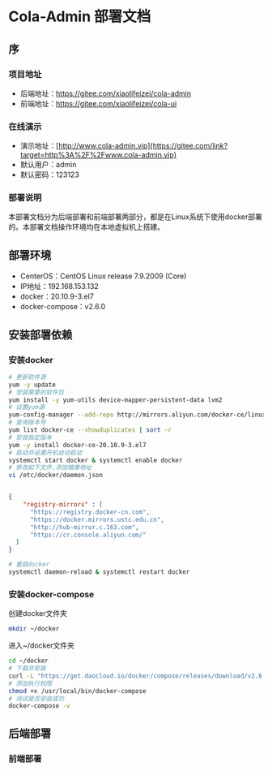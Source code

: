 # Cola-Admin 部署文档

## 序

### 项目地址

- 后端地址：https://gitee.com/xiaolifeizei/cola-admin
- 前端地址：https://gitee.com/xiaolifeizei/cola-ui

### 在线演示

- 演示地址：[http://www.cola-admin.vip](https://gitee.com/link?target=http%3A%2F%2Fwww.cola-admin.vip)
- 默认用户：admin
- 默认密码：123123

### 部署说明

本部署文档分为后端部署和前端部署两部分，都是在Linux系统下使用docker部署的。本部署文档操作环境均在本地虚拟机上搭建。

## 部署环境

- CenterOS：CentOS Linux release 7.9.2009 (Core)
- IP地址：192.168.153.132
- docker：20.10.9-3.el7
- docker-compose：v2.6.0

## 安装部署依赖

### 安装docker

```bash
# 更新软件源
yum -y update
# 安装需要的软件包
yum install -y yum-utils device-mapper-persistent-data lvm2
# 设置yum源
yum-config-manager --add-repo http://mirrors.aliyun.com/docker-ce/linux/centos/docker-ce.repo
# 查询版本号
yum list docker-ce --showduplicates | sort -r
# 安装指定版本
yum -y install docker-ce-20.10.9-3.el7
# 启动并设置开机自动启动
systemctl start docker & systemctl enable docker
# 修改如下文件,添加镜像地址
vi /etc/docker/daemon.json
```

```json

{
    "registry-mirrors" : [
      "https://registry.docker-cn.com",
      "https://docker.mirrors.ustc.edu.cn",
      "http://hub-mirror.c.163.com",
      "https://cr.console.aliyun.com/"
  ]
}
```

```bash
# 重启docker
systemctl daemon-reload & systemctl restart docker
```

### 安装docker-compose

创建docker文件夹

```bash
mkdir ~/docker
```

进入~/docker文件夹

```bash
cd ~/docker
# 下载并安装
curl -L "https://get.daocloud.io/docker/compose/releases/download/v2.6.0/docker-compose-$(uname -s)-$(uname -m)" -o /usr/local/bin/docker-compose
# 添加执行权限
chmod +x /usr/local/bin/docker-compose
# 测试是否安装成功
docker-compose -v
```



## 后端部署

### 前端部署

